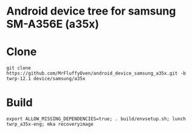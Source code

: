 # Android device tree for samsung SM-A356E (a35x)

# Clone
    git clone https://github.com/MrFluffyOven/android_device_samsung_a35x.git -b twrp-12.1 device/samsung/a35x

# Build
    export ALLOW_MISSING_DEPENDENCIES=true; . build/envsetup.sh; lunch twrp_a35x-eng; mka recoveryimage
